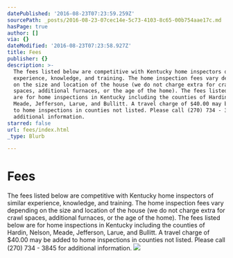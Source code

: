 ```yaml
---
datePublished: '2016-08-23T07:23:59.259Z'
sourcePath: _posts/2016-08-23-07cec14e-5c73-4103-8c65-00b754aae17c.md
hasPage: true
author: []
via: {}
dateModified: '2016-08-23T07:23:58.927Z'
title: Fees
publisher: {}
description: >-
  The fees listed below are competitive with Kentucky home inspectors of similar
  experience, knowledge, and training. The home inspection fees vary depending
  on the size and location of the house (we do not charge extra for crawl
  spaces, additional furnaces, or the age of the home). The fees listed below
  are for home inspections in Kentucky including the counties of Hardin, Nelson,
  Meade, Jefferson, Larue, and Bullitt. A travel charge of $40.00 may be added
  to home inspections in counties not listed. Please call (270) 734 - 3845 for
  additional information.
starred: false
url: fees/index.html
_type: Blurb

---
```

# Fees

The fees listed below are competitive with Kentucky home inspectors of similar experience, knowledge, and training. The home inspection fees vary depending on the size and location of the house (we do not charge extra for crawl spaces, additional furnaces, or the age of the home). The fees listed below are for home inspections in Kentucky including the counties of Hardin, Nelson, Meade, Jefferson, Larue, and Bullitt. A travel charge of $40.00 may be added to home inspections in counties not listed. Please call (270) 734 - 3845 for additional information.
![](https://the-grid-user-content.s3-us-west-2.amazonaws.com/3badf071-612f-439c-9b0f-518e85419eeb.jpg)